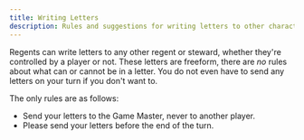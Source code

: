 ```yaml
---
title: Writing Letters
description: Rules and suggestions for writing letters to other characters.
---
```


Regents can write letters to any other regent or steward, whether they're controlled by a player or not. These letters are freeform, there are *no* rules about what can or cannot be in a letter. You do not even have to send any letters on your turn if you don't want to.

The only rules are as follows:
- Send your letters to the Game Master, never to another player.
- Please send your letters before the end of the turn.
